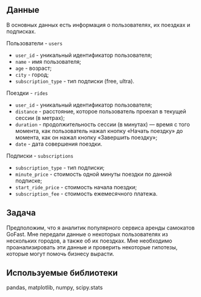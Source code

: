 ## Данные
В основных данных есть информация о пользователях, их поездках и подписках.

Пользователи - `users`

* `user_id` - уникальный идентификатор пользователя;
* `name` - имя пользователя;
* `age` - возраст;
* `city` - город;
* `subscription_type` - тип подписки (free, ultra).

Поездки - `rides`

* `user_id` - уникальный идентификатор пользователя;
* `distance` - расстояние, которое пользователь проехал в текущей сессии (в метрах); 
* `duration` - продолжительность сессии (в минутах) — время с того момента, как пользователь нажал кнопку «Начать поездку» до момента, как он нажал кнопку «Завершить поездку»; 
* `date` - дата совершения поездки.

Подписки - `subscriptions`

* `subscription_type` - тип подписки;
* `minute_price` - стоимость одной минуты поездки по данной подписке;
* `start_ride_price` - стоимость начала поездки;
* `subscription_fee` - стоимость ежемесячного платежа.
## Задача
Предположим, что я аналитик популярного сервиса аренды самокатов GoFast. Мне передали данные о некоторых пользователях из нескольких городов, а также об их поездках. Мне необходимо проанализировать эти данные и проверить некоторые гипотезы, которые могут помочь бизнесу вырасти.
## Используемые библиотеки
pandas, matplotlib, numpy, scipy.stats
